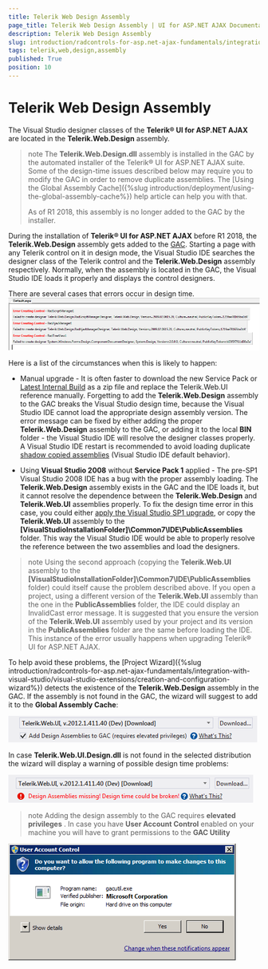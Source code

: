 ```yaml
---
title: Telerik Web Design Assembly
page_title: Telerik Web Design Assembly | UI for ASP.NET AJAX Documentation
description: Telerik Web Design Assembly
slug: introduction/radcontrols-for-asp.net-ajax-fundamentals/integration-with-visual-studio/visual-studio-extensions/telerik-web-design-assembly
tags: telerik,web,design,assembly
published: True
position: 10
---
```


# Telerik Web Design Assembly




The Visual Studio designer classes of the **Telerik® UI for ASP.NET AJAX** are located in the **Telerik.Web.Design** assembly.

>note The **Telerik.Web.Design.dll** assembly is installed in the GAC by the automated installer of the Telerik® UI for ASP.NET AJAX suite. Some of the design-time issues described below may require you to modify the GAC in order to remove duplicate assemblies. The [Using the Global Assembly Cache]({%slug introduction/deployment/using-the-global-assembly-cache%}) help article can help you with that.
>
>As of R1 2018, this assembly is no longer added to the GAC by the installer.

During the installation of **Telerik® UI for ASP.NET AJAX** before R1 2018, the **Telerik.Web.Design** assembly gets added to the [GAC](http://msdn.microsoft.com/en-us/library/yf1d93sz(VS.80).aspx). Starting a page with any Telerik control on it in design mode, the Visual Studio IDE searches the designer class of the Telerik control and the **Telerik.Web.Design** assembly respectively. Normally, when the assembly is located in the GAC, the Visual Studio IDE loads it properly and displays the control designers.

There are several cases that errors occur in design time.
![Visual Studio Design Time Error](images/introduction-vsx_vsdesigntimeerror.gif)

Here is a list of the circumstances when this is likely to happen:

* Manual upgrade - It is often faster to download the new Service Pack or [Latest Internal Build](http://www.telerik.com/blogs/download-latest-internal-builds) as a zip file and replace the Telerik.Web.UI reference manually. Forgetting to add the **Telerik.Web.Design** assembly to the GAC breaks the Visual Studio design time, because the Visual Studio IDE cannot load the appropriate design assembly version. The error message can be fixed by either adding the proper **Telerik.Web.Design** assembly to the GAC, or adding it to the local **BIN** folder - the Visual Studio IDE will resolve the designer classes properly. A Visual Studio IDE restart is recommended to avoid loading duplicate [shadow copied assemblies](http://msdn.microsoft.com/en-us/library/ms404279.aspx) (Visual Studio IDE default behavior).

* Using **Visual Studio 2008** without **Service Pack 1** applied - The pre-SP1 Visual Studio 2008 IDE has a bug with the proper assembly loading. The **Telerik.Web.Design** assembly exists in the GAC and the IDE loads it, but it cannot resolve the dependence between the **Telerik.Web.Design** and **Telerik.Web.UI** assemblies properly. To fix the design time error in this case, you could either [apply the Visual Studio SP1 upgrade](http://www.microsoft.com/downloads/details.aspx?FamilyId=FBEE1648-7106-44A7-9649-6D9F6D58056E&displaylang=en), or copy the **Telerik.Web.UI** assembly to the **[VisualStudioInstallationFolder]\Common7\IDE\PublicAssemblies** folder. This way the Visual Studio IDE would be able to properly resolve the reference between the two assemblies and load the designers.

>note Using the second approach (copying the **Telerik.Web.UI** assembly to the **[VisualStudioInstallationFolder]\Common7\IDE\PublicAssemblies** folder) could itself cause the problem described above. If you open a project, using a different version of the **Telerik.Web.UI** assembly than the one in the **PublicAssemblies** folder, the IDE could display an InvalidCast error message. It is suggested that you ensure the version of the **Telerik.Web.UI** assembly used by your project and its version in the **PublicAssemblies** folder are the same before loading the IDE.
>This instance of the error usually happens when upgrading Telerik® UI for ASP.NET AJAX.
>

To help avoid these problems, the [Project Wizard]({%slug introduction/radcontrols-for-asp.net-ajax-fundamentals/integration-with-visual-studio/visual-studio-extensions/creation-and-configuration-wizard%}) detects the existence of the **Telerik.Web.Design** assembly in the GAC. If the assembly is not found in the GAC, the wizard will suggest to add it to the **Global Assembly Cache**:

![Project Wizard - Add Design Assembly To GAC](images/introduction-vsx_projectwizard_adddesignassemblytogac.png)

In case **Telerik.Web.UI.Design.dll** is not found in the selected distribution the wizard will display a warning of possible design time problems:

![Project Wizard - Design Assembly Not Found](images/introduction-vsx_projectwizard_nodesignassemblyfound.png)

>note Adding the design assembly to the GAC requires **elevated privileges** . In case you have **User Account Control** enabled on your machine you will have to grant permissions to the **GAC Utility** 
>

![GacUtil - UAC permissions Dialog in Windows 7](images/introduction-vsx_gacutilunderuac.png)

